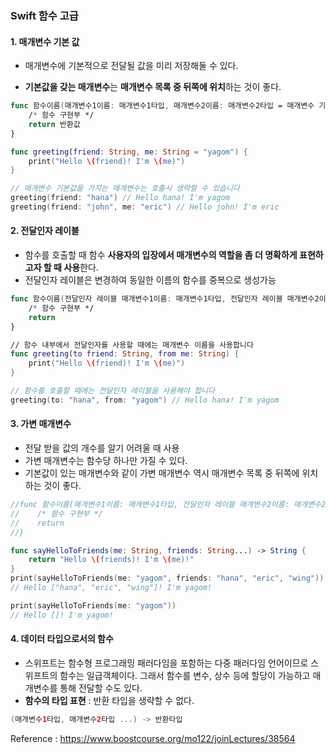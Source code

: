 ### Swift 함수 고급

#### 1. 매개변수 기본 값

- 매개변수에 기본적으로 전달될 값을 미리 저장해둘 수 있다.

- **기본값을 갖는 매개변수**는 **매개변수 목록 중 뒤쪽에 위치**하는 것이 좋다.

```swift
func 함수이름(매개변수1이름: 매개변수1타입, 매개변수2이름: 매개변수2타입 = 매개변수 기본값 ...) -> 반환타입 {
    /* 함수 구현부 */
    return 반환값
}

func greeting(friend: String, me: String = "yagom") {
    print("Hello \(friend)! I'm \(me)")
}

// 매개변수 기본값을 가지는 매개변수는 호출시 생략할 수 있습니다
greeting(friend: "hana") // Hello hana! I'm yagom
greeting(friend: "john", me: "eric") // Hello john! I'm eric
```

#### 2. 전달인자 레이블

- 함수를 호출할 때 함수 **사용자의 입장에서 매개변수의 역할을 좀 더 명확하게 표현하고자 할 때 사용**한다.
- 전달인자 레이블은 변경하여 동일한 이름의 함수를 중복으로 생성가능

```swift
func 함수이름(전달인자 레이블 매개변수1이름: 매개변수1타입, 전달인자 레이블 매개변수2이름: 매개변수2타입 ...) -> 반환타입 {
    /* 함수 구현부 */
    return
}

// 함수 내부에서 전달인자를 사용할 때에는 매개변수 이름을 사용합니다
func greeting(to friend: String, from me: String) {
    print("Hello \(friend)! I'm \(me)")
}

// 함수를 호출할 때에는 전달인자 레이블을 사용해야 합니다
greeting(to: "hana", from: "yagom") // Hello hana! I'm yagom
```

#### 3. 가변 매개변수

- 전달 받을 값의 개수를 알기 어려울 때 사용
- 가변 매개변수는 함수당 하나만 가질 수 있다.
- 기본값이 있는 매개변수와 같이 가변 매개변수 역시 매개변수 목록 중 뒤쪽에 위치하는 것이 좋다.

```swift
//func 함수이름(매개변수1이름: 매개변수1타입, 전달인자 레이블 매개변수2이름: 매개변수2타입...) -> 반환타입 {
//    /* 함수 구현부 */
//    return
//}

func sayHelloToFriends(me: String, friends: String...) -> String {
    return "Hello \(friends)! I'm \(me)!"
}
print(sayHelloToFriends(me: "yagom", friends: "hana", "eric", "wing"))
// Hello ["hana", "eric", "wing"]! I'm yagom!

print(sayHelloToFriends(me: "yagom"))
// Hello []! I'm yagom!
```

#### **4. 데이터 타입으로서의 함수**

- 스위프트는 함수형 프로그래밍 패러다임을 포함하는 다중 패러다임 언어이므로 스위프트의 함수는 일급객체이다. 그래서 함수를 변수, 상수 등에 할당이 가능하고 매개변수를 통해 전달할 수도 있다.
- **함수의 타입 표현** : 반환 타입을 생략할 수 없다.

```swift
(매개변수1타입, 매개변수2타입 ...) -> 반환타입
```

 



Reference : https://www.boostcourse.org/mo122/joinLectures/38564

